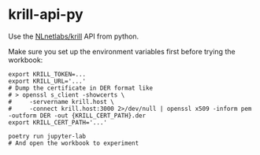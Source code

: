 # krill-api-py

Use the [NLnetlabs/krill](https://github.com/NLnetLabs/krill) API from python.

Make sure you set up the environment variables first before trying the
workbook:
```
export KRILL_TOKEN=...
export KRILL_URL='...'
# Dump the certificate in DER format like
# > openssl s_client -showcerts \
#     -servername krill.host \
#     -connect krill.host:3000 2>/dev/null | openssl x509 -inform pem -outform DER -out {KRILL_CERT_PATH}.der
export KRILL_CERT_PATH='...'

poetry run jupyter-lab
# And open the workbook to experiment
```

